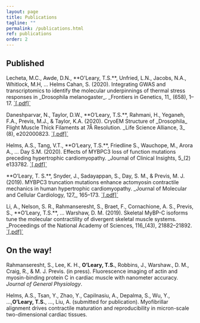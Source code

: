 ```yaml
---
layout: page
title: Publications
tagline: ""
permalink: /publications.html
ref: publications
order: 2
---
```

## Published

<div style=“text-indent: -36px; padding-left: 36px;”>

<p>Lecheta, M.C., Awde, D.N., **O'Leary, T.S.**, Unfried, L.N., Jacobs, N.A., Whitlock, M.H, ... Helms Cahan, S. (2020). Integrating GWAS and transcriptomics to identify the molecular underpinnings of thermal stress responses in _Drosophila melanogaster_. _Frontiers in Genetics, 11_ (658), 1–17. <a href="publications/lecheta_et_al_2020.pdf" target="_blank"> `[.pdf]` </a></p>

<p>Daneshparvar, N., Taylor, D.W., **O’Leary, T.S.**, Rahmani, H., Yeganeh, F.A., Previs, M.J., & Taylor, K.A. (2020). CryoEM Structure of _Drosophila_ Flight Muscle Thick Filaments at 7Å Resolution. _Life Science Alliance, 3_ (8), e202000823. <a href="publications/daneshparvar_et_al_2020.pdf" target="_blank"> `[.pdf]` </a></p>

<p>Helms, A.S., Tang, V.T., **O’Leary, T.S.**, Friedline S., Wauchope, M., Arora A.,  … Day S.M. (2020). Effects of MYBPC3 loss of function mutations preceding hypertrophic cardiomyopathy. _Journal of Clinical Insights, 5_(2) e133782. <a href="publications/helms_et_al_2020.pdf" target="_blank"> `[.pdf]` </a></p>

<p>**O’Leary, T. S.**, Snyder, J., Sadayappan, S., Day, S. M., & Previs, M. J. (2019). MYBPC3 truncation mutations enhance actomyosin contractile mechanics in human hypertrophic cardiomyopathy. _Journal of Molecular and Cellular Cardiology, 127_, 165–173. <a href="publications/oleary_et_al_2019.pdf" target="_blank"> `[.pdf]` </a></p>

<p>Li, A., Nelson, S. R., Rahmanseresht, S., Braet, F., Cornachione, A. S., Previs, S., **O’Leary, T.S.**, ... Warshaw, D. M. (2019). Skeletal MyBP-C isoforms tune the molecular contractility of divergent skeletal muscle systems. _Proceedings of the National Academy of Sciences, 116_(43), 21882–21892. <a href="publications/amy_li_pnas.pdf" target="_blank"> `[.pdf]` </a></p>

</div>

## On the way!

Rahmanseresht, S., Lee, K. H.,  **O’Leary, T.S.**,  Robbins, J., Warshaw., D. M., Craig, R., & M. J. Previs. (in press). Fluorescence imaging of actin and myosin-binding protein C in cardiac muscle with nanometer accuracy. _Journal of General Physiology_.

Helms, A.S., Tsan, Y.,  Zhao, Y.,  Capilnasiu, A., Depalma, S., Wu, Y., ...,**O’Leary, T.S.**, ..., Liu, A. (submitted for publication). Myofibrillar alignment drives contractile maturation and reproducibility in micron-scale two-dimensional cardiac tissues.
